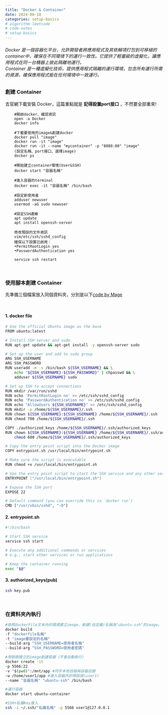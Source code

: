 ```yaml
---
title: "Docker & Container"
date: 2024-08-18
categories: setup-basics
# algorithm-leetcode
# code-notes
# setup-basics
---
```

<!-- 大綱引言 -->
###### Docker 是一個容器化平台，允許開發者將應用程式及其依賴項打包到可移植的container中，確保在不同環境下的運行一致性。它提供了輕量級的虛擬化，讓應用程式在同一台機器上彼此隔離地運行。<br>Container 是一種虛擬化技術，提供應用程式隔離的運行環境，包含所有運行所需的資源，確保應用程式能在任何環境中一致運行。

<!-- 正文 -->


### 創建 Container
去官網下載安裝 Docker，這篇重點就是 **記得設置port接口** ，不然要全部重來!

        #開啟docker、確認資訊
        open -a Docker
        docker info

        #下載要使用的image&創建docker
        docker pull "image"
        docker run -it "image"
        docker run -it --name "mycontainer" -p "8080:80" "image"
        (設定名稱、port接口、選擇image)
        docker ps

        #開始建立container環境(User&SSH)
        docker start "容器名稱"

        #進入容器的terminal
        docker exec -it "容器名稱" /bin/bash

        #設定新使用者
        adduser newuser
        usermod -aG sudo newuser

        #設定SSH連線
        apt update
        apt install openssh-server

        修改預設的文件資訊
        vim/etc/ssh/sshd_config
        確保以下設置已啟用：
        •PermitRootLogin yes
        •PasswordAuthentication yes

        service ssh restart

<br>

### 使用腳本創建 Container 
先準備三個檔案放入同個資料夾，分別是以下[code by Mage](https://lattice.posetmage.com/Tools/OS/Docker/RemoteUbuntu/)

<br>

#### 1. docker file
```bash
# Use the official Ubuntu image as the base
FROM ubuntu:latest

# Install SSH server and sudo
RUN apt-get update && apt-get install -y openssh-server sudo

# Set up the user and add to sudo group
ARG SSH_USERNAME
ARG SSH_PASSWORD
RUN useradd -m -s /bin/bash ${SSH_USERNAME} && \
    echo "${SSH_USERNAME}:${SSH_PASSWORD}" | chpasswd && \
    adduser ${SSH_USERNAME} sudo

# Set up SSH to accept connections
RUN mkdir /var/run/sshd
RUN echo 'PermitRootLogin no' >> /etc/ssh/sshd_config
RUN echo 'PasswordAuthentication no' >> /etc/ssh/sshd_config
RUN echo "AllowUsers ${SSH_USERNAME}" >> /etc/ssh/sshd_config
RUN mkdir -p /home/${SSH_USERNAME}/.ssh
RUN chown ${SSH_USERNAME}:${SSH_USERNAME} /home/${SSH_USERNAME}/.ssh
RUN chmod 700 /home/${SSH_USERNAME}/.ssh

COPY ./authorized_keys /home/${SSH_USERNAME}/.ssh/authorized_keys
RUN chown ${SSH_USERNAME}:${SSH_USERNAME} /home/${SSH_USERNAME}/.ssh/authorized_keys && \
    chmod 600 /home/${SSH_USERNAME}/.ssh/authorized_keys

# Copy the entry point script into the Docker image
COPY entrypoint.sh /usr/local/bin/entrypoint.sh

# Make sure the script is executable
RUN chmod +x /usr/local/bin/entrypoint.sh

# Use the entry point script to start the SSH service and any other services
ENTRYPOINT ["/usr/local/bin/entrypoint.sh"]

# Expose the SSH port
EXPOSE 22

# Default command (you can override this in `docker run`)
CMD ["/usr/sbin/sshd", "-D"]
```

#### 2. entrypoint.sh
```bash
#!/bin/bash

# Start SSH service
service ssh start

# Execute any additional commands or services
# e.g., start other services or run applications

# Keep the container running
exec "$@"
```

#### 3. authorized_keys(pub)
```bash
ssh key.pub
```
<br>

### 在資料夾內執行

```bash
#依照dockerFile文本內的環境建立image，創建(自定義)名稱為"ubuntu-ssh"的image。  
docker build 
-f "dockerfile名稱" 
-t "image要設定的名稱" 
--build-arg "SSH_USERNAME=使用者名稱" 
--build-arg "SSH_PASSWORD=使用者密碼"

#用剛剛建立的image創建容器（不會自動執行）  
docker create -it 
-p 5566:22
-v "$(pwd)":/mnt/app #同步本地目錄與容器目錄 
-w /home/user1/app #進入容器內的預設值(user1)
--name "容器名稱" "ubuntu-ssh" /bin/bash

#運行容器  
docker start ubuntu-container

#SSH+私鑰key進入  
ssh -i ~/.ssh/"私鑰名稱" -p 5566 user1@127.0.0.1
```
